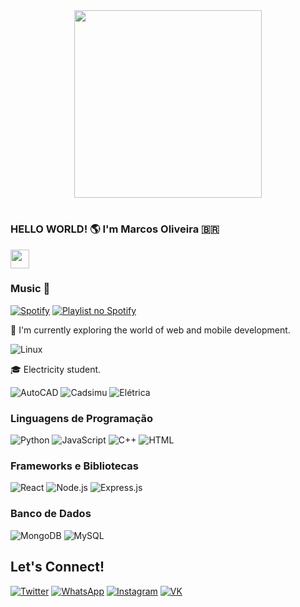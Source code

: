 <div id="header" align="center">

  <img src="https://i.ibb.co/G50SkJL/main-image-star-forming-region-carina-nircam-final-5mb.jpg" width="300"/>

</div>

<h1 align="center">

### HELLO WORLD! 🌎 I'm Marcos Oliveira 🇧🇷


  <img src="https://media.giphy.com/media/hvRJCLFzcasrR4ia7z/giphy.gif" width="30"/>

</h1>

### Music 🎵


[![Spotify](https://img.shields.io/badge/-Spotify-1ED760?style=flat-square&logo=spotify&logoColor=white)](https://open.spotify.com/user/31nt56dv5s3l7tiep3cuwx3iqrda?si=W55la8HgQNuyzUHnZX-0oA)
[![Playlist no Spotify](https://img.shields.io/badge/-Playlist%20no%20Spotify-1ED760?style=flat-square&logo=spotify&logoColor=white)](https://open.spotify.com/playlist/3YayEtf9FATye9HRQo8rRt)

🚀 I'm currently exploring the world of web and mobile development. 

![Linux](https://img.shields.io/badge/-Linux-FCC624?style=flat-square&logo=linux&logoColor=black)

🎓 Electricity student.

![AutoCAD](https://img.shields.io/badge/-AutoCAD-CA472C?style=flat-square&logo=autodesk&logoColor=white)
![Cadsimu](https://img.shields.io/badge/-CADeSIMU-007396?style=flat-square&logo=html5&logoColor=white)
![Elétrica](https://img.shields.io/badge/-El%C3%A9trica-yellow?style=flat-square&logoColor=white)

### Linguagens de Programação

![Python](https://img.shields.io/badge/-Python-3776AB?style=flat-square&logo=python&logoColor=white)
![JavaScript](https://img.shields.io/badge/-JavaScript-F7DF1E?style=flat-square&logo=javascript&logoColor=black)
![C++](https://img.shields.io/badge/-C++-00599C?style=flat-square&logo=c%2B%2B&logoColor=white)
![HTML](https://img.shields.io/badge/-HTML-orange?style=flat-square&logo=html5&logoColor=white)

### Frameworks e Bibliotecas

![React](https://img.shields.io/badge/-React-61DAFB?style=flat-square&logo=react&logoColor=white)
![Node.js](https://img.shields.io/badge/-Node.js-339933?style=flat-square&logo=node.js&logoColor=white)
![Express.js](https://img.shields.io/badge/-Express.js-000000?style=flat-square&logo=express&logoColor=white)

### Banco de Dados

![MongoDB](https://img.shields.io/badge/-MongoDB-47A248?style=flat-square&logo=mongodb&logoColor=white)
![MySQL](https://img.shields.io/badge/-MySQL-4479A1?style=flat-square&logo=mysql&logoColor=white)

## Let's Connect! 

[![Twitter](https://img.shields.io/badge/-Twitter-1DA1F2?style=for-the-badge&logo=twitter&logoColor=white)](https://twitter.com/seu-perfil)
[![WhatsApp](https://img.shields.io/badge/-WhatsApp-25D366?style=for-the-badge&logo=whatsapp&logoColor=white)](https://api.whatsapp.com/send?phone=558881647724)
[![Instagram](https://img.shields.io/badge/-Instagram-E4405F?style=for-the-badge&logo=instagram&logoColor=white)](https://www.instagram.com/marcoskz_)
[![VK](https://img.shields.io/badge/-VK-4680C2?style=flat-square&logo=vk&logoColor=white&logoWidth=40)](https://vk.com/850126684)
